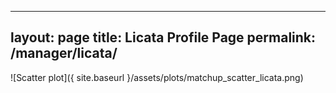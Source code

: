 
---
layout: page
title: Licata Profile Page
permalink: /manager/licata/
---

![Scatter plot]({ site.baseurl }/assets/plots/matchup_scatter_licata.png)
